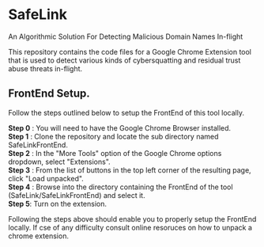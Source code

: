 # SafeLink
An Algorithmic Solution For Detecting Malicious Domain Names In-flight

This repository contains the code files for a Google Chrome Extension tool that is used to detect various kinds of cybersquatting and residual trust abuse threats in-flight.

## FrontEnd Setup.  

Follow the steps outlined below to setup the FrontEnd of this tool locally.   

**Step 0** : You will need to have the Google Chrome Browser installed.  
**Step 1** : Clone the repository and locate the sub directory named SafeLinkFrontEnd.  
**Step 2** : In the "More Tools" option of the Google Chrome options dropdown, select "Extensions".  
**Step 3** : From the list of buttons in the top left corner of the resulting page, click "Load unpacked".  
**Step 4** : Browse into the directory containing the FrontEnd of the tool (SafeLink/SafeLinkFrontEnd) and select it.  
**Step 5**: Turn on the extension.  

Following the steps above should enable you to properly setup the FrontEnd locally. If cse of any difficulty consult online resoruces on how to unpack a chrome extension.

